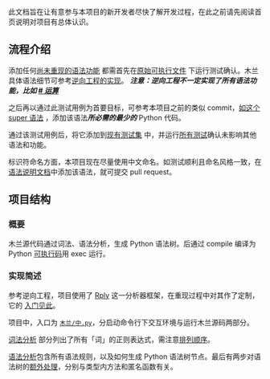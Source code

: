 此文档旨在让有意参与本项目的新开发者尽快了解开发过程，在此之前请先阅读首页说明对项目有总体认识。

## 流程介绍

添加任何[尚未重现的语法功能](https://gitee.com/MulanRevive/mulan-rework/issues/I1SEU5?from=project-issue)
都需首先在[原始可执行文件](https://gitee.com/MulanRevive/bounty/tree/master/%E5%8E%9F%E5%A7%8B%E8%B5%84%E6%96%99/%E5%8F%AF%E6%89%A7%E8%A1%8C%E6%96%87%E4%BB%B6)
下运行测试确认。木兰具体语法细节可参考[逆向工程的实现](https://github.com/MulanRevive/mulan)。
***注意：逆向工程不一定实现了所有语法功能，比如 [# 运算](https://gitee.com/MulanRevive/mulan-rework/issues/I23FKW?from=project-issue)***

之后再以通过此测试用例为首要目标，可参考本项目之前的类似
commit，[如这个 super 语法](https://gitee.com/MulanRevive/mulan-rework/commit/92f35b8948b38ab460047d920a0f91c71c575ccd)
，添加该语法***所必需的最少的*** Python 代码。

通过该测试用例后，将它添加到[现有测试集](https://gitee.com/MulanRevive/mulan-rework/blob/master/%E6%B5%8B%E8%AF%95/%E6%9C%9F%E6%9C%9B%E5%80%BC%E8%A1%A8.py)
中，并运行[所有测试](https://gitee.com/MulanRevive/mulan-rework)确认未影响其他语法和功能。

标识符命名方面，本项目现在尽量使用中文命名。如测试顺利且命名风格一致，在[语法说明文档](语法说明.md)中添加该语法，就可提交
pull request。

## 项目结构

### 概要

木兰源代码通过词法、语法分析，生成 Python 语法树。后通过 compile 编译为
Python [可执行码](https://stackoverflow.com/questions/5768684/what-is-a-python-code-object)用 exec 运行。

### 实现简述

参考逆向工程，项目使用了 [Rply](https://github.com/nobodxbodon/rply)
这一分析器框架，在重现过程中对其作了定制，它的 [入门见此](https://zhuanlan.zhihu.com/p/104345761)。

项目中，入口为 [`木兰/中.py`](../木兰/中.py)，分启动命令行下交互环境与运行木兰源码两部分。

[词法分析](../木兰/分析器/词法分析器.py)
部分列出了所有「词」的正则表达式，需注意[排列顺序](https://zhuanlan.zhihu.com/p/142290539)。

[语法分析](../木兰/分析器/语法分析器.py)包含所有语法规则，以及如何生成 Python
语法树节点。最后有两步对语法树的[额外处理](../木兰/分析器/语法树处理.py)，分别与类型内方法和匿名函数有关。
